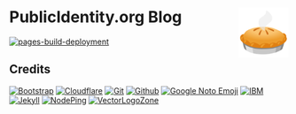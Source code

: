 # PublicIdentity.org Blog [<img alt="PIDO Logo" src="docs/favicon.svg" height="90" align="right"/>](https://blog.publicidentity.org/)

[![pages-build-deployment](https://github.com/PublicIdentity/pido-blog/actions/workflows/pages/pages-build-deployment/badge.svg)](https://github.com/PublicIdentity/pido-blog/actions/workflows/pages/pages-build-deployment)

## Credits

[![Bootstrap](https://www.vectorlogo.zone/logos/getbootstrap/getbootstrap-ar21.svg)](https://getbootstrap.com/ "HTML/CSS Framework")
[![Cloudflare](https://www.vectorlogo.zone/logos/cloudflare/cloudflare-ar21.svg)](https://www.cloudflare.com/ "CDN")
[![Git](https://www.vectorlogo.zone/logos/git-scm/git-scm-ar21.svg)](https://git-scm.com/ "Version control")
[![Github](https://www.vectorlogo.zone/logos/github/github-ar21.svg)](https://github.com/ "Code hosting")
[![Google Noto Emoji](https://www.vectorlogo.zone/logos/google/google-ar21.svg)](https://github.com/googlefonts/noto-emoji/ "Logo")
[![IBM](https://www.vectorlogo.zone/logos/ibm/ibm-ar21.svg)](https://fonts.google.com/specimen/IBM+Plex+Sans "Font")
[![Jekyll](https://www.vectorlogo.zone/logos/jekyllrb/jekyllrb-ar21.svg)](https://www.jekyllrb.com/ "Website")
[![NodePing](https://www.vectorlogo.zone/logos/nodeping/nodeping-ar21.svg)](https://nodeping.com?rid=201109281250J5K3P "Uptime monitoring")
[![VectorLogoZone](https://www.vectorlogo.zone/logos/vectorlogozone/vectorlogozone-ar21.svg)](https://www.vectorlogo.zone/ "Logos")

